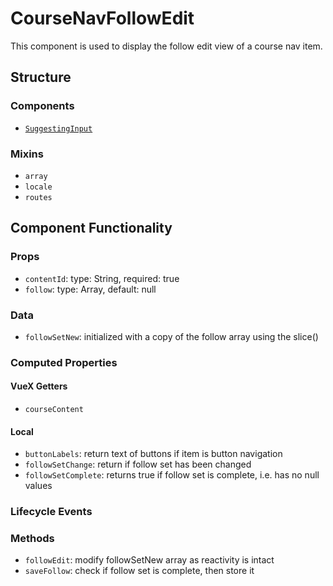 CourseNavFollowEdit
===============
This component is used to display the follow edit view of a course nav item.

## Structure

### Components
- [`SuggestingInput`](../course-nav)

### Mixins
* `array`
* `locale`
* `routes`

Component Functionality
---------
### Props
- `contentId`: type: String, required: true
- `follow`: type: Array, default: null

### Data
- `followSetNew`: initialized with a copy of the follow array using the slice()

### Computed Properties
#### VueX Getters
- `courseContent`

#### Local
- `buttonLabels`: return text of buttons if item is button navigation 
- `followSetChange`: return if follow set has been changed 
- `followSetComplete`: returns true if follow set is complete, i.e. has no null values 

### Lifecycle Events

### Methods
- `followEdit`: modify followSetNew array as reactivity is intact 
- `saveFollow`: check if follow set is complete, then store it  
